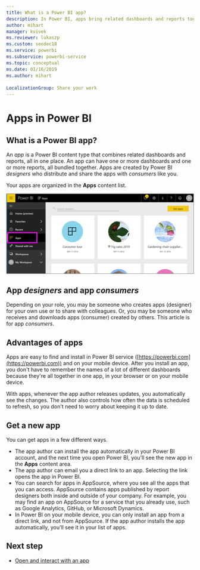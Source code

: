 ```yaml
---
title: What is a Power BI app?
description: In Power BI, apps bring related dashboards and reports together, all in one place.
author: mihart
manager: kvivek
ms.reviewer: lukaszp
ms.custom: seodec18
ms.service: powerbi
ms.subservice: powerbi-service
ms.topic: conceptual
ms.date: 01/16/2019
ms.author: mihart

LocalizationGroup: Share your work
---
```


# Apps in Power BI
## What is a Power BI app?
An *app* is a Power BI content type that combines related dashboards and reports, all in one place. An app can have one or more dashboards and one or more reports, all bundled together. Apps are created by Power BI *designers* who distribute and share the apps with *consumers* like you. 

Your apps are organized in the **Apps** content list.

![Apps in Power BI](./media/end-user-apps/power-bi-apps-nav.png)

## App ***designers*** and app ***consumers***
Depending on your role, you may be someone who creates apps (designer) for your own use or to share with colleagues. Or, you may be someone who receives and downloads apps (consumer) created by others. This article is for app *consumers*.

## Advantages of apps
Apps are easy to find and install in Power BI service ([https://powerbi.com](https://powerbi.com)) and on your mobile device. After you install an app, you don't have to remember the names of a lot of different dashboards because they're all together in one app, in your browser or on your mobile device.


With apps, whenever the app author releases updates, you automatically see the changes. The author also controls how often the data is scheduled to refresh, so you don't need to worry about keeping it up to date. 

<!-- add conceptual art -->
## Get a new app
You can get apps in a few different ways. 
- The app author can install the app automatically in your Power BI account, and the next time you open Power BI, you'll see the new app in the **Apps** content area. 
- The app author can email you a direct link to an app. Selecting the link opens the app in Power BI.
- You can search for apps in AppSource, where you see all the apps that you can access. AppSource contains apps published by report designers both inside and outside of your company. For example, you may find an app on AppSource for a service that you already use, such as Google Analytics, GitHub, or Microsoft Dynamics. 
- In Power BI on your mobile device, you can only install an app from a direct link, and not from AppSource. If the app author installs the app automatically, you'll see it in your list of apps.


## Next step
* [Open and interact with an app](end-user-app-view.md)

